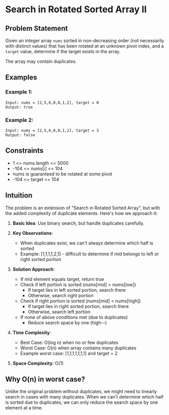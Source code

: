 # Search in Rotated Sorted Array II

## Problem Statement
Given an integer array `nums` sorted in non-decreasing order (not necessarily with distinct values) that has been rotated at an unknown pivot index, and a `target` value, determine if the target exists in the array.

The array may contain duplicates.

## Examples

### Example 1:
```
Input: nums = [2,5,6,0,0,1,2], target = 0
Output: true
```

### Example 2:
```
Input: nums = [2,5,6,0,0,1,2], target = 3
Output: false
```

## Constraints
- 1 <= nums.length <= 5000
- -104 <= nums[i] <= 104
- nums is guaranteed to be rotated at some pivot
- -104 <= target <= 104

## Intuition
The problem is an extension of "Search in Rotated Sorted Array", but with the added complexity of duplicate elements. Here's how we approach it:

1. **Basic Idea**: Use binary search, but handle duplicates carefully.

2. **Key Observations**:
   - When duplicates exist, we can't always determine which half is sorted
   - Example: [1,1,1,1,2,1] - difficult to determine if mid belongs to left or right sorted portion

3. **Solution Approach**:
   - If mid element equals target, return true
   - Check if left portion is sorted (nums[mid] > nums[low])
     - If target lies in left sorted portion, search there
     - Otherwise, search right portion
   - Check if right portion is sorted (nums[mid] < nums[high])
     - If target lies in right sorted portion, search there
     - Otherwise, search left portion
   - If none of above conditions met (due to duplicates)
     - Reduce search space by one (high--)

4. **Time Complexity**: 
   - Best Case: O(log n) when no or few duplicates
   - Worst Case: O(n) when array contains many duplicates
   - Example worst case: [1,1,1,1,1,1,1] and target = 2

5. **Space Complexity**: O(1)

## Why O(n) in worst case?
Unlike the original problem without duplicates, we might need to linearly search in cases with many duplicates. When we can't determine which half is sorted due to duplicates, we can only reduce the search space by one element at a time.
